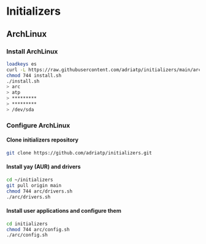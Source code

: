 # Initializers

## ArchLinux

### Install ArchLinux

```bash
loadkeys es
curl -L https://raw.githubusercontent.com/adriatp/initializers/main/arc/install.sh > install.sh
chmod 744 install.sh
./install.sh
> arc
> atp
> *********
> *********
> /dev/sda
```

### Configure ArchLinux

#### Clone initializers repository

```bash
git clone https://github.com/adriatp/initializers.git
```

#### Install yay (AUR) and drivers

```bash
cd ~/initializers
git pull origin main
chmod 744 arc/drivers.sh
./arc/drivers.sh
```

#### Install user applications and configure them

```bash
cd initializers
chmod 744 arc/config.sh
./arc/config.sh
```
